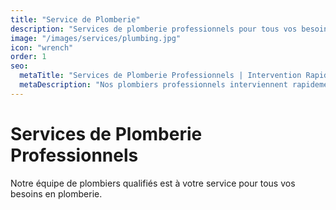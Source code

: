```yaml
---
title: "Service de Plomberie"
description: "Services de plomberie professionnels pour tous vos besoins. Intervention rapide et travail de qualité garanti."
image: "/images/services/plumbing.jpg"
icon: "wrench"
order: 1
seo:
  metaTitle: "Services de Plomberie Professionnels | Intervention Rapide"
  metaDescription: "Nos plombiers professionnels interviennent rapidement pour tous vos besoins en plomberie : dépannage, installation, rénovation. Devis gratuit."
---
```


# Services de Plomberie Professionnels

Notre équipe de plombiers qualifiés est à votre service pour tous vos besoins en plomberie.